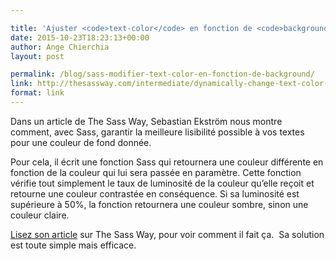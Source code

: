 ```yaml
---

title: 'Ajuster <code>text-color</code> en fonction de <code>background</code> avec Sass'
date: 2015-10-23T18:23:13+00:00
author: Ange Chierchia
layout: post

permalink: /blog/sass-modifier-text-color-en-fonction-de-background/
link: http://thesassway.com/intermediate/dynamically-change-text-color-based-on-its-background-with-sass
format: link
---
```

Dans un article de The Sass Way, Sebastian Ekström nous montre comment, avec Sass, garantir la meilleure lisibilité possible à vos textes pour une couleur de fond donnée.

Pour cela, il écrit une fonction Sass qui retournera une couleur différente en fonction de la couleur qui lui sera passée en paramètre. Cette fonction vérifie tout simplement le taux de luminosité de la couleur qu&rsquo;elle reçoit et retourne une couleur contrastée en conséquence. Si sa luminosité est supérieure à 50%, la fonction retournera une couleur sombre, sinon une couleur claire.

<a href="http://thesassway.com/intermediate/dynamically-change-text-color-based-on-its-background-with-sass" target="_blank">Lisez son article</a> sur The Sass Way, pour voir comment il fait ça.  Sa solution est toute simple mais efficace.